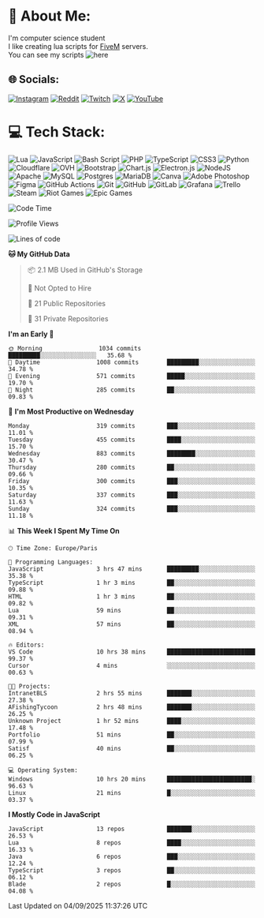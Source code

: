 # 💫 About Me:
I'm computer science student
<br>I like creating lua scripts for <a href="https://fivem.net" target="_blank">FiveM</a> servers.
<br>You can see my scripts ![here](https://github.com/yazouv?tab=repositories&q=&type=&language=lua&sort=)


## 🌐 Socials:
[![Instagram](https://img.shields.io/badge/Instagram-%23E4405F.svg?logo=Instagram&logoColor=white)](https://instagram.com/yazouv) [![Reddit](https://img.shields.io/badge/Reddit-%23FF4500.svg?logo=Reddit&logoColor=white)](https://reddit.com/user/yazouv) [![Twitch](https://img.shields.io/badge/Twitch-%239146FF.svg?logo=Twitch&logoColor=white)](https://twitch.tv/yazouv) [![X](https://img.shields.io/badge/X-black.svg?logo=X&logoColor=white)](https://x.com/yazouv) [![YouTube](https://img.shields.io/badge/YouTube-%23FF0000.svg?logo=YouTube&logoColor=white)](https://youtube.com/@@yazouv) 

# 💻 Tech Stack:
![Lua](https://img.shields.io/badge/lua-%232C2D72.svg?style=for-the-badge&logo=lua&logoColor=white) ![JavaScript](https://img.shields.io/badge/javascript-%23323330.svg?style=for-the-badge&logo=javascript&logoColor=%23F7DF1E) ![Bash Script](https://img.shields.io/badge/bash_script-%23121011.svg?style=for-the-badge&logo=gnu-bash&logoColor=white) ![PHP](https://img.shields.io/badge/php-%23777BB4.svg?style=for-the-badge&logo=php&logoColor=white) ![TypeScript](https://img.shields.io/badge/typescript-%23007ACC.svg?style=for-the-badge&logo=typescript&logoColor=white) ![CSS3](https://img.shields.io/badge/css3-%231572B6.svg?style=for-the-badge&logo=css3&logoColor=white) ![Python](https://img.shields.io/badge/python-3670A0?style=for-the-badge&logo=python&logoColor=ffdd54) ![Cloudflare](https://img.shields.io/badge/Cloudflare-F38020?style=for-the-badge&logo=Cloudflare&logoColor=white) ![OVH](https://img.shields.io/badge/ovh-%23123F6D.svg?style=for-the-badge&logo=ovh&logoColor=#123F6D) ![Bootstrap](https://img.shields.io/badge/bootstrap-%238511FA.svg?style=for-the-badge&logo=bootstrap&logoColor=white) ![Chart.js](https://img.shields.io/badge/chart.js-F5788D.svg?style=for-the-badge&logo=chart.js&logoColor=white) ![Electron.js](https://img.shields.io/badge/Electron-191970?style=for-the-badge&logo=Electron&logoColor=white) ![NodeJS](https://img.shields.io/badge/node.js-6DA55F?style=for-the-badge&logo=node.js&logoColor=white) ![Apache](https://img.shields.io/badge/apache-%23D42029.svg?style=for-the-badge&logo=apache&logoColor=white) ![MySQL](https://img.shields.io/badge/mysql-4479A1.svg?style=for-the-badge&logo=mysql&logoColor=white) ![Postgres](https://img.shields.io/badge/postgres-%23316192.svg?style=for-the-badge&logo=postgresql&logoColor=white) ![MariaDB](https://img.shields.io/badge/MariaDB-003545?style=for-the-badge&logo=mariadb&logoColor=white) ![Canva](https://img.shields.io/badge/Canva-%2300C4CC.svg?style=for-the-badge&logo=Canva&logoColor=white) ![Adobe Photoshop](https://img.shields.io/badge/adobe%20photoshop-%2331A8FF.svg?style=for-the-badge&logo=adobe%20photoshop&logoColor=white) ![Figma](https://img.shields.io/badge/figma-%23F24E1E.svg?style=for-the-badge&logo=figma&logoColor=white) ![GitHub Actions](https://img.shields.io/badge/github%20actions-%232671E5.svg?style=for-the-badge&logo=githubactions&logoColor=white) ![Git](https://img.shields.io/badge/git-%23F05033.svg?style=for-the-badge&logo=git&logoColor=white) ![GitHub](https://img.shields.io/badge/github-%23121011.svg?style=for-the-badge&logo=github&logoColor=white) ![GitLab](https://img.shields.io/badge/gitlab-%23181717.svg?style=for-the-badge&logo=gitlab&logoColor=white) ![Grafana](https://img.shields.io/badge/grafana-%23F46800.svg?style=for-the-badge&logo=grafana&logoColor=white) ![Trello](https://img.shields.io/badge/Trello-%23026AA7.svg?style=for-the-badge&logo=Trello&logoColor=white) ![Steam](https://img.shields.io/badge/steam-%23000000.svg?style=for-the-badge&logo=steam&logoColor=white) ![Riot Games](https://img.shields.io/badge/riotgames-D32936.svg?style=for-the-badge&logo=riotgames&logoColor=white) ![Epic Games](https://img.shields.io/badge/epicgames-%23313131.svg?style=for-the-badge&logo=epicgames&logoColor=white)
 
<!--START_SECTION:waka-->
![Code Time](http://img.shields.io/badge/Code%20Time-1%2C547%20hrs%2019%20mins-blue)

![Profile Views](http://img.shields.io/badge/Profile%20Views-0-blue)

![Lines of code](https://img.shields.io/badge/From%20Hello%20World%20I%27ve%20Written-28.7%20million%20lines%20of%20code-blue)

**🐱 My GitHub Data** 

> 📦 2.1 MB Used in GitHub's Storage 
 > 
> 🚫 Not Opted to Hire
 > 
> 📜 21 Public Repositories 
 > 
> 🔑 31 Private Repositories 
 > 
**I'm an Early 🐤** 

```text
🌞 Morning                1034 commits        █████████░░░░░░░░░░░░░░░░   35.68 % 
🌆 Daytime                1008 commits        █████████░░░░░░░░░░░░░░░░   34.78 % 
🌃 Evening                571 commits         █████░░░░░░░░░░░░░░░░░░░░   19.70 % 
🌙 Night                  285 commits         ██░░░░░░░░░░░░░░░░░░░░░░░   09.83 % 
```
📅 **I'm Most Productive on Wednesday** 

```text
Monday                   319 commits         ███░░░░░░░░░░░░░░░░░░░░░░   11.01 % 
Tuesday                  455 commits         ████░░░░░░░░░░░░░░░░░░░░░   15.70 % 
Wednesday                883 commits         ████████░░░░░░░░░░░░░░░░░   30.47 % 
Thursday                 280 commits         ██░░░░░░░░░░░░░░░░░░░░░░░   09.66 % 
Friday                   300 commits         ███░░░░░░░░░░░░░░░░░░░░░░   10.35 % 
Saturday                 337 commits         ███░░░░░░░░░░░░░░░░░░░░░░   11.63 % 
Sunday                   324 commits         ███░░░░░░░░░░░░░░░░░░░░░░   11.18 % 
```


📊 **This Week I Spent My Time On** 

```text
🕑︎ Time Zone: Europe/Paris

💬 Programming Languages: 
JavaScript               3 hrs 47 mins       █████████░░░░░░░░░░░░░░░░   35.38 % 
TypeScript               1 hr 3 mins         ██░░░░░░░░░░░░░░░░░░░░░░░   09.88 % 
HTML                     1 hr 3 mins         ██░░░░░░░░░░░░░░░░░░░░░░░   09.82 % 
Lua                      59 mins             ██░░░░░░░░░░░░░░░░░░░░░░░   09.31 % 
XML                      57 mins             ██░░░░░░░░░░░░░░░░░░░░░░░   08.94 % 

🔥 Editors: 
VS Code                  10 hrs 38 mins      █████████████████████████   99.37 % 
Cursor                   4 mins              ░░░░░░░░░░░░░░░░░░░░░░░░░   00.63 % 

🐱‍💻 Projects: 
IntranetBLS              2 hrs 55 mins       ███████░░░░░░░░░░░░░░░░░░   27.38 % 
AFishingTycoon           2 hrs 48 mins       ███████░░░░░░░░░░░░░░░░░░   26.25 % 
Unknown Project          1 hr 52 mins        ████░░░░░░░░░░░░░░░░░░░░░   17.48 % 
Portfolio                51 mins             ██░░░░░░░░░░░░░░░░░░░░░░░   07.99 % 
Satisf                   40 mins             ██░░░░░░░░░░░░░░░░░░░░░░░   06.25 % 

💻 Operating System: 
Windows                  10 hrs 20 mins      ████████████████████████░   96.63 % 
Linux                    21 mins             █░░░░░░░░░░░░░░░░░░░░░░░░   03.37 % 
```

**I Mostly Code in JavaScript** 

```text
JavaScript               13 repos            ███████░░░░░░░░░░░░░░░░░░   26.53 % 
Lua                      8 repos             ████░░░░░░░░░░░░░░░░░░░░░   16.33 % 
Java                     6 repos             ███░░░░░░░░░░░░░░░░░░░░░░   12.24 % 
TypeScript               3 repos             ██░░░░░░░░░░░░░░░░░░░░░░░   06.12 % 
Blade                    2 repos             █░░░░░░░░░░░░░░░░░░░░░░░░   04.08 % 
```




 Last Updated on 04/09/2025 11:37:26 UTC
<!--END_SECTION:waka-->

<!--START_SECTION:SHOW_PROJECTS-->
<!--END_SECTION:SHOW_PROJECTS-->

<!--START_SECTION:SHOW_LINES_OF_CODE-->
<!--END_SECTION:SHOW_LINES_OF_CODE-->

<!--START_SECTION:SHOW_TOTAL_CODE_TIME-->
<!--END_SECTION:SHOW_TOTAL_CODE_TIME-->

<!--START_SECTION:SHOW_COMMIT-->
<!--END_SECTION:SHOW_COMMIT-->

<!--START_SECTION:SHOW_DAYS_OF_WEEK-->
<!--END_SECTION:SHOW_DAYS_OF_WEEK-->

<!--START_SECTION:SHOW_LANGUAGE-->
<!--END_SECTION:SHOW_LANGUAGE-->

<!--START_SECTION:SHOW_PROFILE_VIEWS-->
<!--END_SECTION:SHOW_PROFILE_VIEWS-->

<!--START_SECTION:SHOW_TIMEZONE-->
<!--END_SECTION:SHOW_TIMEZONE-->

<!--START_SECTION:SHOW_LANGUAGE_PER_REPO-->
<!--END_SECTION:SHOW_LANGUAGE_PER_REPO-->

<!--START_SECTION:SHOW_SHORT_INFO-->
<!--END_SECTION:SHOW_SHORT_INFO-->
